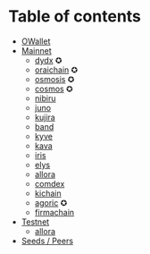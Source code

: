 # Table of contents

* [OWallet](README.md)
* [Mainnet](integration.md)
  * [dydx](mainnet/dydx.md) ✪
  * [oraichain](mainnet/oraichain.md) ✪
  * [osmosis](mainnet/osmosis.md) ✪
  * [cosmos](mainnet/cosmos.md) ✪
  * [nibiru](mainnet/nibiru.md)
  * [juno](mainnet/juno.md)
  * [kujira](mainnet/kujira.md)
  * [band](mainnet/band.md)
  * [kyve](mainnet/kyve.md)
  * [kava](mainnet/kava.md)
  * [iris](mainnet/iris.md)
  * [elys](mainnet/elys.md)
  * [allora](mainnet/allora.md)
  * [comdex](mainnet/comdex.md)
  * [kichain](mainnet/kichain.md)
  * [agoric](mainnet/agoric.md) ✪
  * [firmachain](mainnet/firmachain.md)
* [Testnet](download.md)
  * [allora](testnet/allora.md)
* [Seeds / Peers](/seeds.md)  